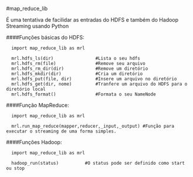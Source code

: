 #map_reduce_lib

É uma tentativa de facilidar as entradas do HDFS e também do Hadoop Streaming usando Python

####Funções básicas do HDFS:
```
  import map_reduce_lib as mrl
  
  mrl.hdfs_ls(dir)                #Lista o seu hdfs
  mrl.hdfs_rm(file)               #Remove seu arquivo
  mrl.hdfs_rm_dir(dir)            #Remove um diretório
  mrl.hdfs_mkdir(dir)             #Cria um diretório
  mrl.hdfs_put(file, dir)         #Insere um arquivo no diretório
  mrl.hdfs_get(dir, nome)         #Tranfere um arquivo do HDFS para o diretório local
  mrl.hdfs_format()               #Formata o seu NameNode
```  

####Função MapReduce:
```
  import map_reduce_lib as mrl
  
  mrl.run_map_reduce(mapper,reducer,_input,_output) #Função para executar o streaming de uma forma simples.
```

####Funções Hadoop:
```
  import map_reduce_lib as mrl
  
  hadoop_run(status)          #O status pode ser definido como start ou stop
```
